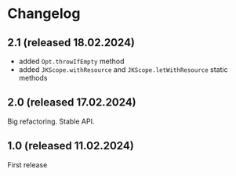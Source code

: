 # Changelog

## 2.1 (released 18.02.2024)

- added `Opt.throwIfEmpty` method
- added `JKScope.withResource` and `JKScope.letWithResource` static methods

## 2.0 (released 17.02.2024)

Big refactoring. Stable API.

## 1.0 (released 11.02.2024)

First release

